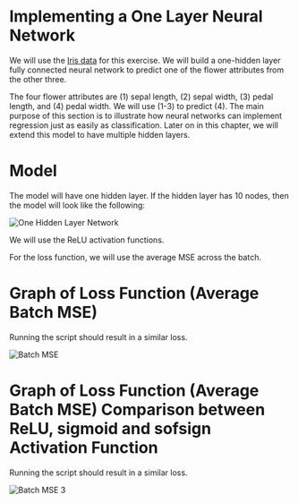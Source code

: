 # Implementing a One Layer Neural Network

We will use the [Iris data](http://scikit-learn.org/stable/auto_examples/datasets/plot_iris_dataset.html) for this exercise.  We will build a one-hidden layer fully connected neural network to predict one of the flower attributes from the other three.

The four flower attributes are (1) sepal length, (2) sepal width, (3) pedal length, and (4) pedal width.  We will use (1-3) to predict (4).  The main purpose of this section is to illustrate how neural networks can implement regression just as easily as classification.  Later on in this chapter, we will extend this model to have multiple hidden layers.

# Model

The model will have one hidden layer.  If the hidden layer has 10 nodes, then the model will look like the following:

![One Hidden Layer Network](../images/04_nn_layout.png "One Hidden Layer Network")

We will use the ReLU activation functions.

For the loss function, we will use the average MSE across the batch.

# Graph of Loss Function (Average Batch MSE)

Running the script should result in a similar loss.

![Batch MSE](../images/04_nn_loss.png "Batch MSE")


# Graph of Loss Function (Average Batch MSE) Comparison between ReLU, sigmoid and sofsign Activation Function

Running the script should result in a similar loss.

![Batch MSE 3](../images/04-Implementing-One-Layer-NN.png)

